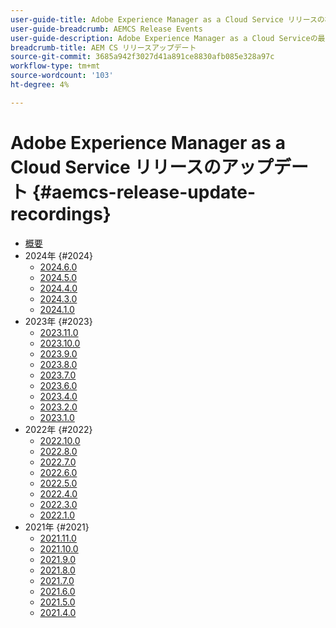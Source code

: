 ```yaml
---
user-guide-title: Adobe Experience Manager as a Cloud Service リリースの概要
user-guide-breadcrumb: AEMCS Release Events
user-guide-description: Adobe Experience Manager as a Cloud Serviceの最新機能の概要を簡単に説明します
breadcrumb-title: AEM CS リリースアップデート
source-git-commit: 3685a942f3027d41a891ce8830afb085e328a97c
workflow-type: tm+mt
source-wordcount: '103'
ht-degree: 4%

---
```



# Adobe Experience Manager as a Cloud Service リリースのアップデート {#aemcs-release-update-recordings}

+ [概要](overview.md)
+ 2024年 {#2024}
   + [2024.6.0](2024/2024-6-0.md)
   + [2024.5.0](2024/2024-5-0.md)
   + [2024.4.0](2024/2024-4-0.md)
   + [2024.3.0](2024/2024-3-0.md)
   + [2024.1.0](2024/2024-1-0.md)
+ 2023年 {#2023}
   + [2023.11.0](2023/2023-11-0.md)
   + [2023.10.0](2023/2023-10-0.md)
   + [2023.9.0](2023/2023-9-0.md)
   + [2023.8.0](2023/2023-8-0.md)
   + [2023.7.0](2023/2023-7-0.md)
   + [2023.6.0](2023/2023-6-0.md)
   + [2023.4.0](2023/2023-4-0.md)
   + [2023.2.0](2023/2023-2-0.md)
   + [2023.1.0](2023/2023-1-0.md)
+ 2022年 {#2022}
   + [2022.10.0](2022/2022-10-0.md)
   + [2022.8.0](2022/2022-8-0.md)
   + [2022.7.0](2022/2022-7-0.md)
   + [2022.6.0](2022/2022-6-0.md)
   + [2022.5.0](2022/2022-5-0.md)
   + [2022.4.0](2022/2022-4-0.md)
   + [2022.3.0](2022/2022-3-0.md)
   + [2022.1.0](2022/2022-1-0.md)
+ 2021年 {#2021}
   + [2021.11.0](2021/2021-11-0.md)
   + [2021.10.0](2021/2021-10-0.md)
   + [2021.9.0](2021/2021-9-0.md)
   + [2021.8.0](2021/2021-8-0.md)
   + [2021.7.0](2021/2021-7-0.md)
   + [2021.6.0](2021/2021-6-0.md)
   + [2021.5.0](2021/2021-5-0.md)
   + [2021.4.0](2021/2021-4-0.md)

